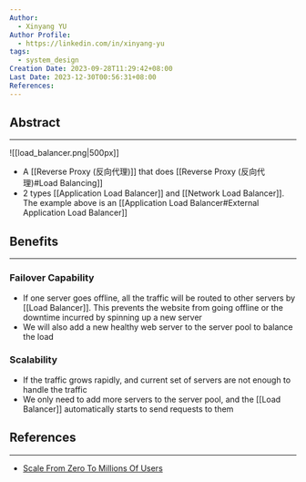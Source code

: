 ```yaml
---
Author:
  - Xinyang YU
Author Profile:
  - https://linkedin.com/in/xinyang-yu
tags:
  - system_design
Creation Date: 2023-09-28T11:29:42+08:00
Last Date: 2023-12-30T00:56:31+08:00
References: 
---
```

## Abstract
---
![[load_balancer.png|500px]]
- A [[Reverse Proxy (反向代理)]] that does [[Reverse Proxy (反向代理)#Load Balancing]]
- 2 types [[Application Load Balancer]] and [[Network Load Balancer]]. The example above is an [[Application Load Balancer#External Application Load Balancer]]

## Benefits
---
### Failover Capability 
- If one server goes offline, all the traffic will be routed to other servers by [[Load Balancer]]. This prevents the website from going offline or the downtime incurred by spinning up a new server
- We will also add a new healthy web server to the server pool to balance the load

### Scalability
- If the traffic grows rapidly, and current set of servers are not enough to handle the traffic
- We only need to add more servers to the server pool, and the [[Load Balancer]] automatically starts to send requests to them

## References
---
- [Scale From Zero To Millions Of Users](https://bytebytego.com/courses/system-design-interview/scale-from-zero-to-millions-of-users)